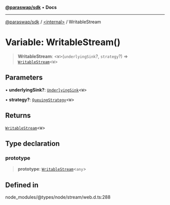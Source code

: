 [**@paraswap/sdk**](../../README.md) • **Docs**

***

[@paraswap/sdk](../../globals.md) / [\<internal\>](../README.md) / WritableStream

# Variable: WritableStream()

> **WritableStream**: \<`W`\>(`underlyingSink`?, `strategy`?) => [`WritableStream`](../interfaces/WritableStream.md)\<`W`\>

## Parameters

• **underlyingSink?**: [`UnderlyingSink`](../interfaces/UnderlyingSink.md)\<`W`\>

• **strategy?**: [`QueuingStrategy`](../interfaces/QueuingStrategy.md)\<`W`\>

## Returns

[`WritableStream`](../interfaces/WritableStream.md)\<`W`\>

## Type declaration

### prototype

> **prototype**: [`WritableStream`](../interfaces/WritableStream.md)\<`any`\>

## Defined in

node\_modules/@types/node/stream/web.d.ts:288
